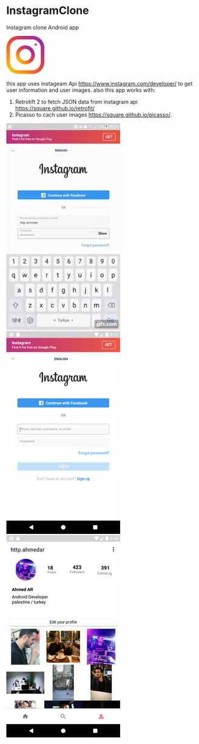 # InstagramClone
Instagram clone Android app

<img src="IMAGE/instagram.png" width="100" >

this app uses instageam Api https://www.instagram.com/developer/ to get user information and user images.
also this app works with:
1. Retrotift 2 to fetch JSON data from instagram api https://square.github.io/retrofit/
2. Picasso to cach user images https://square.github.io/picasso/.

<img src="IMAGE/r8BgNL.gif" width="300" >
<img src="IMAGE/Screenshot_1568614308.png" width="300" ><img src="IMAGE/Screenshot_1568614590.png" width="300" >





